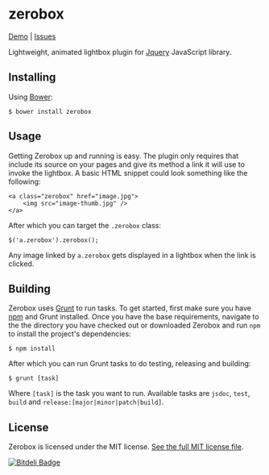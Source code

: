 zerobox
=======

[Demo](http://goo.gl/30rcg) | [Issues](https://github.com/kolodny/zerobox/issues)

Lightweight, animated lightbox plugin for [Jquery](http://jquery.com) JavaScript library.

## Installing

Using [Bower](http://bower.io/):

    $ bower install zerobox

## Usage

Getting Zerobox up and running is easy. The plugin only requires that include its source on your pages and give its method a link it will use to invoke the lightbox. A basic HTML snippet could look something like the following:

    <a class="zerobox" href="image.jpg">
        <img src="image-thumb.jpg" />
    </a>

After which you can target the ```.zerobox``` class:

    $('a.zerobox').zerobox();

Any image linked by ```a.zerobox``` gets displayed in a lightbox when the link is clicked.

## Building

Zerobox uses [Grunt](http://gruntjs.com/) to run tasks. To get started, first make sure you have [npm](https://npmjs.org/) and Grunt installed. Once you have the base requirements, navigate to the the directory you have checked out or downloaded Zerobox and run ```npm``` to install the project's dependencies:

    $ npm install

After which you can run Grunt tasks to do testing, releasing and building:

    $ grunt [task]

Where ```[task]``` is the task you want to run. Available tasks are ```jsdoc```, ```test```, ```build``` and ```release:[major|minor|patch|build]```.

## License

Zerobox is licensed under the MIT license. [See the full MIT license file](https://raw.github.com/kolodny/zerobox/master/LICENSE).

[![Bitdeli Badge](https://d2weczhvl823v0.cloudfront.net/kolodny/zerobox/trend.png)](https://bitdeli.com/free "Bitdeli Badge")